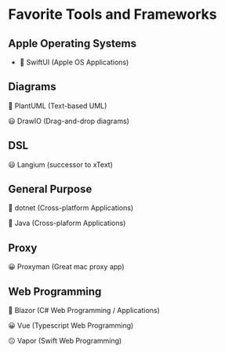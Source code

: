 # Favorite Tools and Frameworks

## Apple Operating Systems

- 🤩 SwiftUI (Apple OS Applications)

## Diagrams

🤩 PlantUML (Text-based UML)

😃 DrawIO (Drag-and-drop diagrams)

## DSL

😃 Langium (successor to xText)

## General Purpose

🤩 dotnet (Cross-platform Applications)

🙂 Java (Cross-plaform Applications)

## Proxy

😀 Proxyman (Great mac proxy app)

## Web Programming

🤩 Blazor (C# Web Programming / Applications)

😀 Vue (Typescript Web Programming)

😐 Vapor (Swift Web Programming)



